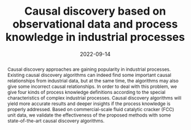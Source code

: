 ---
title: "Causal discovery based on observational data and process knowledge in industrial processes"
authors: ['Liang Cao', 'Jianping Su', 'Yixiu Wang', 'Yankai Cao', 'Lim C Siang', 'Jin Li', 'Jack Nicholas Saddler', 'Bhushan Gopaluni']
publication: "*Industrial & Engineering Chemistry Research 61, 14272-14283*"
abstract: " Causal discovery approaches are gaining popularity in industrial processes. Existing causal discovery algorithms can indeed find some important causal relationships from industrial data, but at the same time, the algorithms may also give some incorrect causal relationships. In order to deal with this problem, we give four kinds of process knowledge definitions according to the special characteristics of complex industrial processes. Causal discovery algorithms will yield more accurate results and deeper insights if the process knowledge is properly addressed. Based on commercial-scale fluid catalytic cracker (FCC) unit data, we validate the effectiveness of the proposed methods with some state-of-the-art causal discovery algorithms."
date: "2022-09-14"
url_pdf: "https://dais.chbe.ubc.ca/assets/preprints/2022J6_IECR_Cao.pdf"
featured: false
projects: []
slides: ""
---